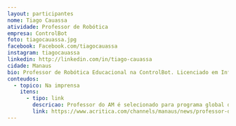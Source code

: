 ```yaml
---
layout: participantes
nome: Tiago Cauassa
atividade: Professor de Robótica
empresa: ControlBot
foto: tiagocauassa.jpg
facebook: Facebook.com/tiagocauassa
instagram: tiagocauassa
linkedin: http://linkedin.com/in/tiago-cauassa
cidade: Manaus
bio: Professor de Robótica Educacional na ControlBot. Licenciado em Informática pela UEA e Tecnologia da Informação pela Kwantlen University. Amante das tecnologias educacionais Tiago Cauassa brinca com LEGO® desde os 4 anos de idade.
conteudos:
  - topico: Na imprensa
    itens: 
      - tipo: link
        descricao: Professor do AM é selecionado para programa global de experimentação em robótica. Leia mais no link abaixo. 
        link: https://www.acritica.com/channels/manaus/news/professor-do-am-e-selecionado-para-programa-global-de-experimentacao-em-robotica
---
```

